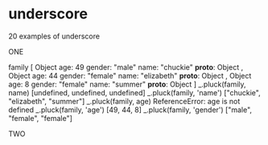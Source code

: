underscore
==========

20 examples of underscore


ONE 

family
[
Object
age: 49
gender: "male"
name: "chuckie"
__proto__: Object
, 
Object
age: 44
gender: "female"
name: "elizabeth"
__proto__: Object
, 
Object
age: 8
gender: "female"
name: "summer"
__proto__: Object
]
_.pluck(family, name)
[undefined, undefined, undefined]
_.pluck(family, 'name')
["chuckie", "elizabeth", "summer"]
_.pluck(family, age)
ReferenceError: age is not defined
_.pluck(family, 'age')
[49, 44, 8]
_.pluck(family, 'gender')
["male", "female", "female"]


TWO

